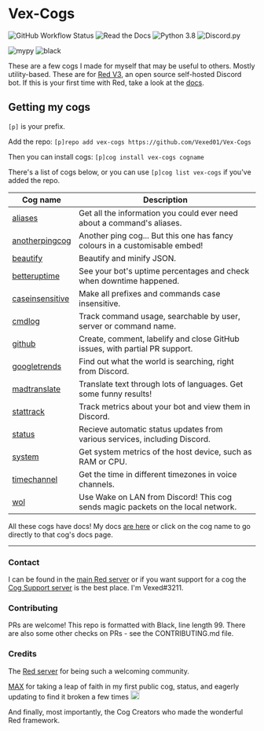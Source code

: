# Vex-Cogs

![GitHub Workflow Status](https://img.shields.io/github/workflow/status/Vexed01/Vex-Cogs/Checks?label=checks&style=for-the-badge)
![Read the Docs](https://img.shields.io/readthedocs/vex-cogs?style=for-the-badge)
![Python 3.8](https://img.shields.io/badge/python-v3.8-blue?style=for-the-badge)
![Discord.py](https://img.shields.io/badge/discord-py-blue?style=for-the-badge)

![mypy](https://img.shields.io/badge/mypy-checked-brightgreen?style=for-the-badge)
![black](https://img.shields.io/badge/style-black-000000?style=for-the-badge&?link=https://github.com/psf/black)

These are a few cogs I made for myself that may be useful to others. Mostly utility-based.
These are for [Red V3](https://github.com/Cog-Creators/Red-DiscordBot/), an open source self-hosted Discord bot. If this is your first time with Red,
take a look at the [docs](https://docs.discord.red).

## Getting my cogs

`[p]` is your prefix.

Add the repo: `[p]repo add vex-cogs https://github.com/Vexed01/Vex-Cogs`

Then you can install cogs: `[p]cog install vex-cogs cogname`

There's a list of cogs below, or you can use `[p]cog list vex-cogs` if you've added the repo.

| Cog name | Description |
| --- | --- |
| [aliases](https://s.vexcodes.com/c/aliases) | Get all the information you could ever need about a command's aliases. |
| [anotherpingcog](https://s.vexcodes.com/c/anotherpingcog) | Another ping cog... But this one has fancy colours in a customisable embed! |
| [beautify](https://s.vexcodes.com/c/beautify) | Beautify and minify JSON.
| [betteruptime](https://s.vexcodes.com/c/betteruptime) | See your bot's uptime percentages and check when downtime happened. |
| [caseinsensitive](https://s.vexcodes.com/c/caseinsensitive) | Make all prefixes and commands case insensitive. |
| [cmdlog](https://s.vexcodes.com/c/cmdlog) | Track command usage, searchable by user, server or command name.
| [github](https://s.vexcodes.com/c/github) | Create, comment, labelify and close GitHub issues, with partial PR support. |
| [googletrends](https://s.vexcodes.com/c/googletrends) | Find out what the world is searching, right from Discord. |
| [madtranslate](https://s.vexcodes.com/c/madtranslate) | Translate text through lots of languages. Get some funny results! |
| [stattrack](https://s.vexcodes.com/c/stattrack) | Track metrics about your bot and view them in Discord. |
| [status](https://s.vexcodes.com/c/status) | Recieve automatic status updates from various services, including Discord. |
| [system](https://s.vexcodes.com/c/system) | Get system metrics of the host device, such as RAM or CPU. |
| [timechannel](https://s.vexcodes.com/c/timechannel) | Get the time in different timezones in voice channels. |
| [wol](https://s.vexcodes.com/c/wol) | Use Wake on LAN from Discord! This cog sends magic packets on the local network.

All these cogs have docs! My docs [are here](https://cogdocs.vexcodes.com/en/latest) or click on the cog name to go directly to that cog's docs page.

---

### Contact

I can be found in the [main Red server](https://discord.gg/red) or if you want support for a cog the [Cog Support server](https://discord.gg/GET4DVk) is the best place. I'm Vexed#3211.

### Contributing

PRs are welcome! This repo is formatted with Black, line length 99. There are also some other checks on PRs - see the CONTRIBUTING.md file.

### Credits

The [Red server](https://discord.gg/red) for being such a welcoming community.

[MAX](https://github.com/maxbooiii) for taking a leap of faith in my first public cog, status, and eagerly updating to find it broken a few times
<img src="https://media.discordapp.net/attachments/133251234164375552/813322657185136650/aha.png" alt="aha" width="18" height="18">

And finally, most importantly, the Cog Creators who made the wonderful Red framework.
